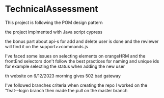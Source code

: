 # TechnicalAssessment

 This project is following the POM design pattern

 the project implmented with Java script cypress

 the bonus part about api-s for add and delete user is done and the reviewer will find it on the support>>commands.js

 I've faced some issues on selecting elements on orangeHRM and the frontEnd selectors don't follow the best practices for naming and unique ids for example selecting the status when adding the new user 

 th website on 6/12/2023 morning gives 502 bad gateway

 I've followed branches criteria when creating the repo I worked on the "feat--login branch then made the pull on the master branch
